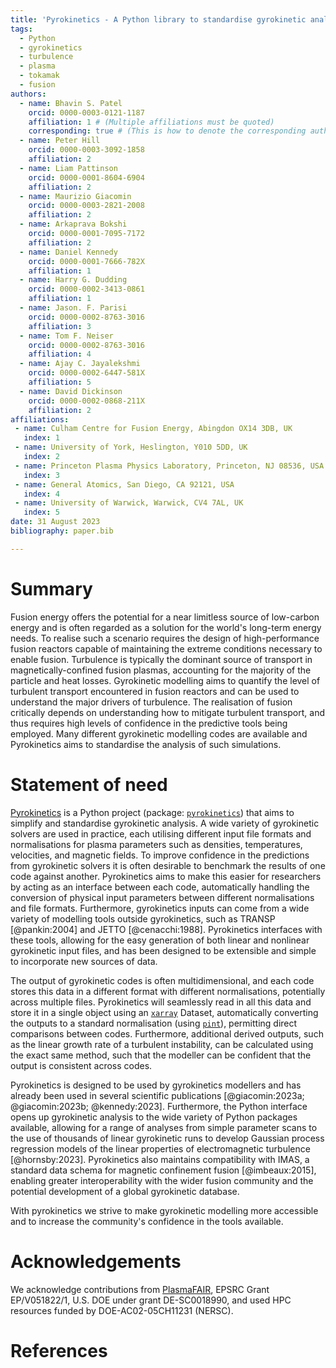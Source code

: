 ```yaml
---
title: 'Pyrokinetics - A Python library to standardise gyrokinetic analysis'
tags:
  - Python
  - gyrokinetics
  - turbulence
  - plasma
  - tokamak
  - fusion
authors:
  - name: Bhavin S. Patel
    orcid: 0000-0003-0121-1187
    affiliation: 1 # (Multiple affiliations must be quoted)
    corresponding: true # (This is how to denote the corresponding author)
  - name: Peter Hill
    orcid: 0000-0003-3092-1858
    affiliation: 2
  - name: Liam Pattinson
    orcid: 0000-0001-8604-6904
    affiliation: 2
  - name: Maurizio Giacomin
    orcid: 0000-0003-2821-2008
    affiliation: 2
  - name: Arkaprava Bokshi
    orcid: 0000-0001-7095-7172
    affiliation: 2
  - name: Daniel Kennedy
    orcid: 0000-0001-7666-782X
    affiliation: 1
  - name: Harry G. Dudding
    orcid: 0000-0002-3413-0861
    affiliation: 1
  - name: Jason. F. Parisi
    orcid: 0000-0002-8763-3016
    affiliation: 3
  - name: Tom F. Neiser
    orcid: 0000-0002-8763-3016
    affiliation: 4
  - name: Ajay C. Jayalekshmi
    orcid: 0000-0002-6447-581X
    affiliation: 5
  - name: David Dickinson
    orcid: 0000-0002-0868-211X
    affiliation: 2
affiliations:
 - name: Culham Centre for Fusion Energy, Abingdon OX14 3DB, UK
   index: 1
 - name: University of York, Heslington, Y010 5DD, UK 
   index: 2
 - name: Princeton Plasma Physics Laboratory, Princeton, NJ 08536, USA
   index: 3
 - name: General Atomics, San Diego, CA 92121, USA
   index: 4
 - name: University of Warwick, Warwick, CV4 7AL, UK
   index: 5
date: 31 August 2023
bibliography: paper.bib

---
```


# Summary

Fusion energy offers the potential for a near limitless source of low-carbon energy and is often 
regarded as a solution for the world's long-term energy needs. To realise such a scenario requires
the design of high-performance fusion reactors capable of maintaining the extreme conditions
necessary to enable fusion. Turbulence is typically the dominant source of transport in magnetically-confined fusion
plasmas, accounting for the majority of the particle and heat losses. Gyrokinetic modelling aims to 
quantify the level of turbulent transport encountered in fusion reactors and can be used to understand the 
major drivers of turbulence. The realisation of fusion critically depends on understanding how to
mitigate turbulent transport, and thus requires high levels of confidence in the predictive tools being
employed. Many different gyrokinetic modelling codes are available and Pyrokinetics aims to
standardise the analysis of such simulations.

# Statement of need

[Pyrokinetics](https://github.com/pyro-kinetics/pyrokinetics) is a Python project (package: 
[`pyrokinetics`](https://pypi.org/project/pyrokinetics/))
that aims to simplify and standardise gyrokinetic analysis. A wide 
variety of gyrokinetic solvers are used in practice, each utilising different input file formats and
normalisations for plasma parameters such as densities, temperatures, velocities,
and magnetic fields. To improve confidence in the predictions from gyrokinetic solvers it is often 
desirable to benchmark the results of one code against another. Pyrokinetics aims to make this
easier for researchers by acting as an interface between each code, automatically
handling the conversion of physical input parameters between different normalisations
and file formats. Furthermore, gyrokinetics inputs can come from a
wide variety of modelling tools outside gyrokinetics, such as TRANSP [@pankin:2004] and JETTO [@cenacchi:1988]. 
Pyrokinetics interfaces with these tools, allowing for the easy generation of both linear and nonlinear gyrokinetic 
input files, and has been designed to be extensible and simple to incorporate new sources of data. 

The output of gyrokinetic codes is often multidimensional, and each code stores this data in a
different format with different normalisations, potentially across multiple files. Pyrokinetics will seamlessly read in
all this data and store it in a single object using an [`xarray`](https://pypi.org/project/xarray/) Dataset,
automatically converting the outputs to a standard normalisation (using [`pint`](https://pypi.org/project/Pint/)),
permitting direct comparisons between codes. Furthermore, additional derived
outputs, such as the linear growth rate of a turbulent instability, can be calculated using the exact
same method, such that the modeller can be confident that the output is consistent across codes.

Pyrokinetics is designed to be used by gyrokinetics modellers and has already been used in several
scientific publications [@giacomin:2023a; @giacomin:2023b; @kennedy:2023]. Furthermore, the 
Python interface opens up gyrokinetic analysis to the wide variety of Python packages available,
allowing for a range of analyses from simple parameter scans to the use of
thousands of linear gyrokinetic runs to develop Gaussian process regression models of the
linear properties of electromagnetic turbulence [@hornsby:2023]. Pyrokinetics also maintains 
compatibility with IMAS, a standard data schema for magnetic confinement fusion [@imbeaux:2015], enabling
greater interoperability with the wider fusion community and the potential development of a global gyrokinetic
database.

With pyrokinetics we strive to make gyrokinetic modelling more accessible and to increase the
community's confidence in the tools available.


# Acknowledgements

We acknowledge contributions from [PlasmaFAIR](https://plasmafair.github.io), EPSRC Grant EP/V051822/1, U.S. DOE under grant DE-SC0018990, and used HPC resources funded by DOE-AC02-05CH11231 (NERSC).

# References
